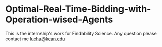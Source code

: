 # Optimal-Real-Time-Bidding-with-Operation-wised-Agents
 This is the internship's work for Findability Science. 
Any question please contact me lucha@kean.edu
